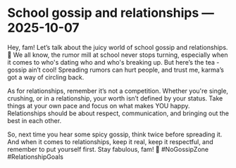 # School gossip and relationships — 2025-10-07

Hey, fam! Let’s talk about the juicy world of school gossip and relationships. 🌟 We all know, the rumor mill at school never stops turning, especially when it comes to who's dating who and who's breaking up. But here’s the tea - gossip ain’t cool! Spreading rumors can hurt people, and trust me, karma’s got a way of circling back.

As for relationships, remember it’s not a competition. Whether you're single, crushing, or in a relationship, your worth isn’t defined by your status. Take things at your own pace and focus on what makes YOU happy. Relationships should be about respect, communication, and bringing out the best in each other.

So, next time you hear some spicy gossip, think twice before spreading it. And when it comes to relationships, keep it real, keep it respectful, and remember to put yourself first. Stay fabulous, fam! 💖 #NoGossipZone #RelationshipGoals